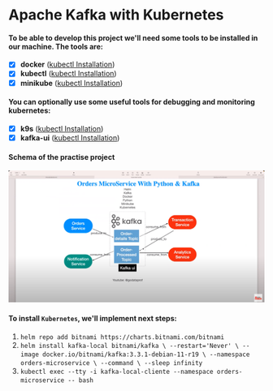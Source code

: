 # Apache Kafka with Kubernetes

#### To be able to develop this project we'll need some tools to be installed in our machine. The tools are:
- [x] **docker**  ([kubectl Installation](https://docs.docker.com/engine/install/ubuntu/))
- [x] **kubectl**  ([kubectl Installation](https://kubernetes.io/docs/tasks/tools/install-kubectl-linux/))
- [x] **minikube**  ([kubectl Installation](https://minikube.sigs.k8s.io/docs/start/?arch=%2Flinux%2Fx86-64%2Fstable%2Fbinary+download))

#### You can optionally use some useful tools for debugging and monitoring kubernetes:
- [x] **k9s**  ([kubectl Installation](https://k9scli.io/topics/install/))
- [x] **kafka-ui**  ([kubectl Installation](https://github.com/provectus/kafka-ui))

#### Schema of the practise project
![Schema-Project](./img.png)
 
#### To install `Kubernetes`, we'll implement next steps:

1. `helm repo add bitnami https://charts.bitnami.com/bitnami`
2. `helm install kafka-local bitnami/kafka \
--restart='Never' \
--image docker.io/bitnami/kafka:3.3.1-debian-11-r19 \
--namespace orders-microservice \
--command \
--sleep infinity`
3. `kubectl exec --tty -i kafka-local-cliente --namespace orders-microservice -- bash`
